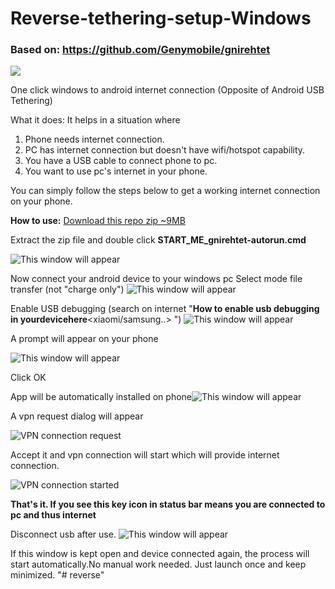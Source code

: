 
# Reverse-tethering-setup-Windows
### Based on: https://github.com/Genymobile/gnirehtet
[<img src="https://github.com/omkar-tenkale/Reverse-tethering-setup-Windows/blob/master/download_btn.png">](https://github.com/omkar-tenkale/Reverse-tethering-setup-Windows/archive/master.zip)


One click windows to android internet connection (Opposite of Android USB Tethering)

What it does:
It helps in a situation where 
1. Phone needs internet connection.
2. PC has internet connection but doesn't have wifi/hotspot capability.
3. You have a USB cable to connect phone to pc.
4. You want to use pc's internet in your phone.

You can simply follow the steps below to get a working internet connection on your phone. 

**How to use:**
[Download this repo zip ~9MB](https://github.com/omkar-tenkale/Reverse-tethering-setup-Windows/archive/master.zip)

Extract the zip file and double click 
**START_ME_gnirehtet-autorun.cmd**

![This window will appear](help/onstart.png)

Now connect your android device to your windows pc
Select mode file transfer (not "charge only")
![This window will appear](help/charge_only_to_transfer_files.jpg)

Enable USB debugging
 (search on internet "**How to enable usb debugging in yourdevicehere**<xiaomi/samsung..>  ")
 ![This window will appear](help/enable_usb_debugging_developer_options.png)

 A prompt will appear on your phone
 
![This window will appear](help/usb_debugging_prompt.png)
 
Click OK


 App will be automatically installed on phone![This window will appear](help/client_app_install_and_start_app_with_broadcast.png
)

A vpn request dialog will appear

 ![VPN connection request](help/vpn_request.jpg)

Accept it and vpn connection will start which will provide internet connection.

 ![VPN connection started](help/vpn_started_internet_connected_indication.png)
 
 **That's it. If you see this key icon in status bar means you are connected to pc and thus internet** 



Disconnect usb after use.
![This window will appear](help/connection_starts_successfully_and_device_disconnect_after_use.png)

If this window is kept open and device connected again, the process will start automatically.No manual work needed.
Just launch once and keep minimized.
"# reverse" 
